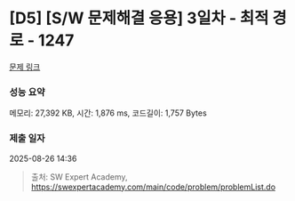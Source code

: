 # [D5] [S/W 문제해결 응용] 3일차 - 최적 경로 - 1247 

[문제 링크](https://swexpertacademy.com/main/code/problem/problemDetail.do?contestProbId=AV15OZ4qAPICFAYD) 

### 성능 요약

메모리: 27,392 KB, 시간: 1,876 ms, 코드길이: 1,757 Bytes

### 제출 일자

2025-08-26 14:36



> 출처: SW Expert Academy, https://swexpertacademy.com/main/code/problem/problemList.do
